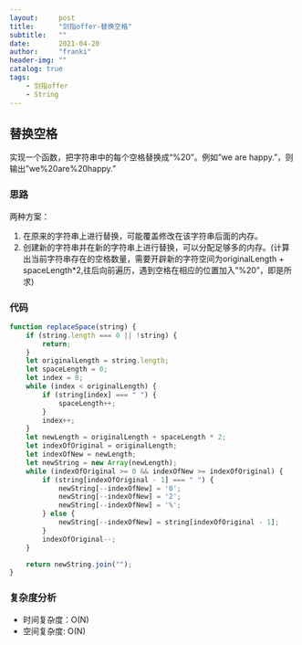 ```yaml
---
layout:     post
title:      "剑指offer-替换空格"
subtitle:   ""
date:       2021-04-20
author:     "franki"
header-img: ""
catalog: true
tags:
    - 剑指offer
    - String
---
```


## 替换空格

实现一个函数，把字符串中的每个空格替换成“%20”。例如”we are happy.”，则输出”we%20are%20happy.”

### 思路

两种方案：

1. 在原来的字符串上进行替换，可能覆盖修改在该字符串后面的内存。
2. 创建新的字符串并在新的字符串上进行替换，可以分配足够多的内存。(计算出当前字符串存在的空格数量，需要开辟新的字符空间为originalLength + spaceLength*2,往后向前遍历，遇到空格在相应的位置加入”%20”，即是所求)

### 代码

```js
function replaceSpace(string) {
    if (string.length === 0 || !string) {
        return;
    }
    let originalLength = string.length;
    let spaceLength = 0;
    let index = 0;
    while (index < originalLength) {
        if (string[index] === " ") {
            spaceLength++;
        }
        index++;
    }
    let newLength = originalLength + spaceLength * 2;
    let indexOfOriginal = originalLength;
    let indexOfNew = newLength;
    let newString = new Array(newLength);
    while (indexOfOriginal >= 0 && indexOfNew >= indexOfOriginal) {
        if (string[indexOfOriginal - 1] === " ") {
            newString[--indexOfNew] = '0';
            newString[--indexOfNew] = '2';
            newString[--indexOfNew] = '%';
        } else {
            newString[--indexOfNew] = string[indexOfOriginal - 1];
        }
        indexOfOriginal--;
    }

    return newString.join("");
}
```

### 复杂度分析

- 时间复杂度：O(N)
- 空间复杂度: O(N)
